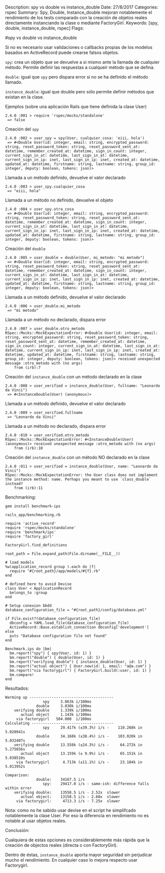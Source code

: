 Description: spy vs double vs instance_double
Date: 27/8/2017
Categories: rspec
Summary: Spy, Double, Instance_double mejoran notablemente el rendimiento de los tests comparado con la creación de objetos reales directamente instanciando la clase o mediante FactoryGirl.
Keywords: [spy, double, instance_double, rspec]
Flags: 

#spy vs double vs instance_double

Si no es necesario usar validaciones o callbacks propias de los modelos basados en ActiveRecord puede crearse falsos objetos. 

`spy`: crea un objeto que se devuelve a si mismo ante la llamada de cualquier método. Permite definir las respuestas a cualqueir método que se defina.

`double`: igual que `spy` pero dispara error si no se ha definido el método llamado.

`instance_double`: igual que double pero sólo permite definir métodos que existan en la clase.

Ejemplos (sobre una aplicación Rails que tiene definida la clase User)

    2.4.0 :001 > require 'rspec/mocks/standalone'
     => false 

Creación del `spy`

    2.4.0 :002 > user_spy = spy(User, cualquier_cosa: 'eiii, hola')
     => #<Double User(id: integer, email: string, encrypted_password: string, reset_password_token: string, reset_password_sent_at: datetime, remember_created_at: datetime, sign_in_count: integer, current_sign_in_at: datetime, last_sign_in_at: datetime, current_sign_in_ip: inet, last_sign_in_ip: inet, created_at: datetime, updated_at: datetime, firstname: string, lastname: string, group_id: integer, deputy: boolean, tokens: json)> 

Llamada a un método definido, devuelve el valor declarado

    2.4.0 :003 > user_spy.cualquier_cosa
     => "eiii, hola" 

Llamada a un método no definido, devuelve el objeto

    2.4.0 :004 > user_spy.otra_cosa
     => #<Double User(id: integer, email: string, encrypted_password: string, reset_password_token: string, reset_password_sent_at: datetime, remember_created_at: datetime, sign_in_count: integer, current_sign_in_at: datetime, last_sign_in_at: datetime, current_sign_in_ip: inet, last_sign_in_ip: inet, created_at: datetime, updated_at: datetime, firstname: string, lastname: string, group_id: integer, deputy: boolean, tokens: json)> 

Creación del `double`

    2.4.0 :005 > user_double = double(User, mi_metodo: "mi metodo")
     => #<Double User(id: integer, email: string, encrypted_password: string, reset_password_token: string, reset_password_sent_at: datetime, remember_created_at: datetime, sign_in_count: integer, current_sign_in_at: datetime, last_sign_in_at: datetime, current_sign_in_ip: inet, last_sign_in_ip: inet, created_at: datetime, updated_at: datetime, firstname: string, lastname: string, group_id: integer, deputy: boolean, tokens: json)> 

Llamada a un método definido, devuelve el valor declarado

    2.4.0 :006 > user_double.mi_metodo
     => "mi metodo" 

Llamada a un método no declarado, dispara error

    2.4.0 :007 > user_double.otro_metodo
    RSpec::Mocks::MockExpectationError: #<Double User(id: integer, email: string, encrypted_password: string, reset_password_token: string, reset_password_sent_at: datetime, remember_created_at: datetime, sign_in_count: integer, current_sign_in_at: datetime, last_sign_in_at: datetime, current_sign_in_ip: inet, last_sign_in_ip: inet, created_at: datetime, updated_at: datetime, firstname: string, lastname: string, group_id: integer, deputy: boolean, tokens: json)> received unexpected message :otro_metodo with (no args)
        from (irb):7


Creación del `instance_double` con un método declarado en la clase

    2.4.0 :008 > user_verified = instance_double(User, fullname: "Leonardo da Vinci")
     => #<InstanceDouble(User) (anonymous)> 

Llamada a un método definido, devuelve el valor declarado

    2.4.0 :009 > user_verified.fullname
     => "Leonardo da Vinci" 

Llamada a un método no declarado, dispara error

    2.4.0 :010 > user_verified.otro_metodo
    RSpec::Mocks::MockExpectationError: #<InstanceDouble(User) (anonymous)> received unexpected message :otro_metodo with (no args)
        from (irb):10

Creación del `instance_double` con un método NO declarado en la clase

    2.4.0 :011 > user_verified = instance_double(User, name: "Leonardo da Vinci")
    RSpec::Mocks::MockExpectationError: the User class does not implement the instance method: name. Perhaps you meant to use `class_double` instead?
        from (irb):11

Benchmarking:

    gem install benchmark-ips

`rails_app/benchmarking.rb`

    require 'active_record'
    require 'rspec/mocks/standalone'
    require 'benchmark/ips'
    require 'factory_girl'

    FactoryGirl.find_definitions

    root_path = File.expand_path(File.dirname(__FILE__))

    # load models
    %w(application_record group ).each do |f|
      require "#{root_path}/app/models/#{f}.rb"
    end

    # defined here to avoid Devise
    class User < ApplicationRecord
      belongs_to :group
    end

    # Setup conexion bbdd
    database_configuration_file = "#{root_path}/config/database.yml"

    if File.exist?(database_configuration_file)
      dbconfig = YAML.load_file(database_configuration_file)
      ActiveRecord::Base.establish_connection dbconfig['development']
    else
      puts "Database configuration file not found"
    end

    Benchmark.ips do |bm|
      bm.report("spy") { spy(User, id: 1) }
      bm.report("double") { double(User, id: 1) }
      bm.report("verifying double") { instance_double(User, id: 1) }
      bm.report("actual object") { User.new(id: 1, email: "a@a.com") }
      bm.report("via factorygirl") { FactoryGirl.build(:user, id: 1) }
      bm.compare!
    end

Resultados:

    Warming up --------------------------------------
                     spy     3.063k i/100ms
                  double     3.030k i/100ms
        verifying double     1.339k i/100ms
           actual object     1.143k i/100ms
         via factorygirl   504.000  i/100ms
    Calculating -------------------------------------
                     spy     29.417k (±39.3%) i/s -    110.268k in   5.020941s
                  double     34.168k (±38.4%) i/s -    103.020k in   5.032407s
        verifying double     13.558k (±24.3%) i/s -     64.272k in   5.275856s
           actual object     13.159k (± 9.9%) i/s -     65.151k in   5.038510s
         via factorygirl      4.713k (±11.1%) i/s -     23.184k in   5.013952s

    Comparison:
                  double:    34167.5 i/s
                     spy:    29417.0 i/s - same-ish: difference falls within error
        verifying double:    13558.5 i/s - 2.52x  slower
           actual object:    13158.5 i/s - 2.60x  slower
         via factorygirl:     4713.3 i/s - 7.25x  slower


Nota: como no he sabido usar devise en el script he simplifcado notablemente la clase User. Por eso la diferencia en rendimiento no es notable al usar objetos reales. 

Conclusión:

Cualquiera de estas opciones es considerablemente más rápida que la creación de objectos reales (directa o con FactoryGirl).

Dentro de éstas, `instance_double` aporta mayor seguridad sin perjudicar mucho el rendimiento. En cualquier caso lo mejora respecto usar Factorygirl.



